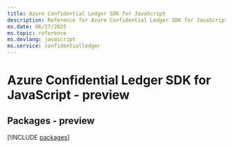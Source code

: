 ```yaml
---
title: Azure Confidential Ledger SDK for JavaScript
description: Reference for Azure Confidential Ledger SDK for JavaScript
ms.date: 06/17/2025
ms.topic: reference
ms.devlang: javascript
ms.service: confidentialledger
---
```

# Azure Confidential Ledger SDK for JavaScript - preview
## Packages - preview
[!INCLUDE [packages](confidential-ledger-index.md)]
